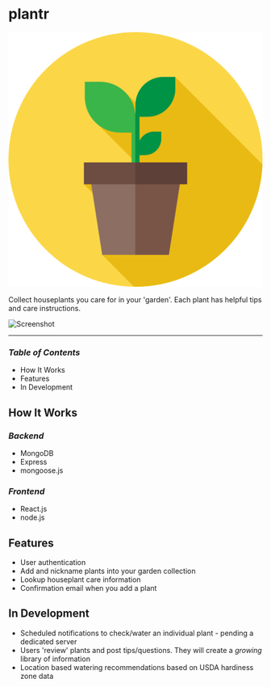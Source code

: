 # plantr

![Logo](https://raw.githubusercontent.com/joeqnicholson/plantr/master/frontend/src/components/plant.png)

Collect houseplants you care for in your 'garden'. Each plant has helpful tips and care instructions.

![Screenshot](https://raw.githubusercontent.com/joeqnicholson/plantr/master/frontend/src/components/plantr_screenshot.png)

___
### _Table of Contents_
* How It Works
* Features
* In Development

## __How It Works__

### _Backend_
* MongoDB
* Express
* mongoose.js

### _Frontend_
* React.js
* node.js

## __Features__
* User authentication
* Add and nickname plants into your garden collection
* Lookup houseplant care information
* Confirmation email when you add a plant

## __In Development__
* Scheduled notifications to check/water an individual plant - pending a dedicated server
* Users 'review' plants and post tips/questions. They will create a _growing_ library of information
* Location based watering recommendations based on USDA hardiness zone data
